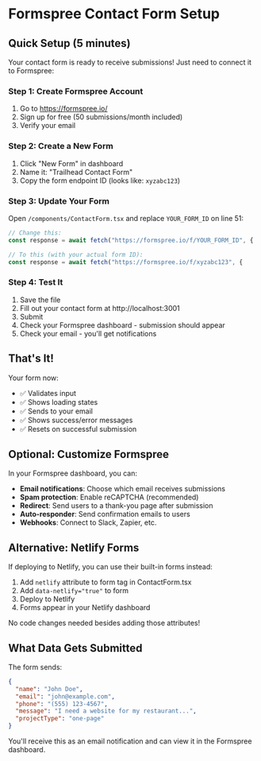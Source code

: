 # Formspree Contact Form Setup

## Quick Setup (5 minutes)

Your contact form is ready to receive submissions! Just need to connect it to Formspree:

### Step 1: Create Formspree Account
1. Go to https://formspree.io/
2. Sign up for free (50 submissions/month included)
3. Verify your email

### Step 2: Create a New Form
1. Click "New Form" in dashboard
2. Name it: "Trailhead Contact Form"
3. Copy the form endpoint ID (looks like: `xyzabc123`)

### Step 3: Update Your Form
Open `/components/ContactForm.tsx` and replace `YOUR_FORM_ID` on line 51:

```typescript
// Change this:
const response = await fetch("https://formspree.io/f/YOUR_FORM_ID", {

// To this (with your actual form ID):
const response = await fetch("https://formspree.io/f/xyzabc123", {
```

### Step 4: Test It
1. Save the file
2. Fill out your contact form at http://localhost:3001
3. Submit
4. Check your Formspree dashboard - submission should appear
5. Check your email - you'll get notifications

## That's It!

Your form now:
- ✅ Validates input
- ✅ Shows loading states
- ✅ Sends to your email
- ✅ Shows success/error messages
- ✅ Resets on successful submission

## Optional: Customize Formspree

In your Formspree dashboard, you can:
- **Email notifications**: Choose which email receives submissions
- **Spam protection**: Enable reCAPTCHA (recommended)
- **Redirect**: Send users to a thank-you page after submission
- **Auto-responder**: Send confirmation emails to users
- **Webhooks**: Connect to Slack, Zapier, etc.

## Alternative: Netlify Forms

If deploying to Netlify, you can use their built-in forms instead:

1. Add `netlify` attribute to form tag in ContactForm.tsx
2. Add `data-netlify="true"` to form
3. Deploy to Netlify
4. Forms appear in your Netlify dashboard

No code changes needed besides adding those attributes!

## What Data Gets Submitted

The form sends:
```json
{
  "name": "John Doe",
  "email": "john@example.com",
  "phone": "(555) 123-4567",
  "message": "I need a website for my restaurant...",
  "projectType": "one-page"
}
```

You'll receive this as an email notification and can view it in the Formspree dashboard.
